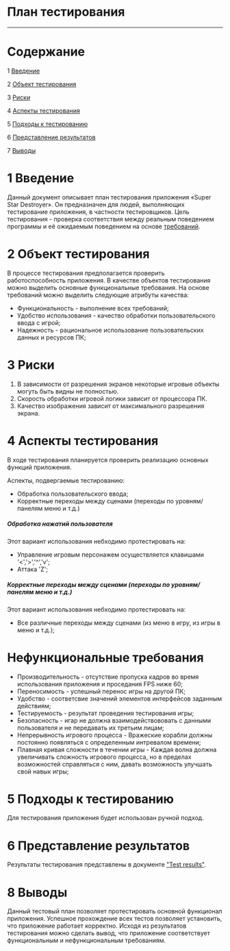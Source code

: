 # План тестирования
---


# Cодержание
1 [Введение](#introduction)  

2 [Объект тестирования](#items) 

3 [Риски](#risk)  

4 [Аспекты тестирования](#features)  

5 [Подходы к тестированию](#approach)  

6 [Представление результатов](#pass)  

7 [Выводы](#conclusion)  

<a name="introduction"/>

# 1 Введение

Данный документ описывает план тестирования приложения «Super Star Destroyer». Он предназначен для людей, выполняющих тестирование приложения, в частности тестировщиков. Цель тестирования - проверка соответствия между реальным поведением программы и её ожидаемым поведением на основе [требований](https://github.com/YoullloveGitHubUnlimitedCollaborators/SuperStarDestroyer/blob/master/Doc/ProjectRequirments.md).

<a name="items"/>

# 2 Объект тестирования

В процессе тестирования предполагается проверить работоспособность приложения.
В качестве объектов тестирования можно выделить основные функциональные требования.
На основе требований можно выделить следующие атрибуты качества: 
* Функциональность - выполнение всех требований; 
* Удобство использования - качество обработки пользовательского ввода с игрой; 
* Надежность - рациональное использование пользовательских данных и ресурсов ПК;

<a name="risk"/>

# 3 Риски

1. В зависимости от разрешения экранов некоторые игровые объекты могуть быть видны не полностью.
2. Скорость обработки игровой логики зависит от процессора ПК.
3. Качество изображения зависит от максимального разрешения экрана.

<a name="features"/>

# 4 Аспекты тестирования

В ходе тестирования планируется проверить реализацию основных функций приложения.

Аспекты, подвергаемые тестированию:  

* Обработка пользовательского ввода;  
* Корректные переходы между сценами (переходы по уровням/панелям меню и т.д.)

##### Обработка нажатий пользователя
Этот вариант использования небходимо протестировать на:
* Управление игровым персонажем осуществляется клавишами '<','>','^','v';
* Аттака 'Z';

##### Корректные переходы между сценами (переходы по уровням/панелям меню и т.д.)
Этот вариант использования небходимо протестировать на:
* Все различные переходы между сценами (из меню в игру, из игры в меню и т.д.);

# Нефункциональные требования

* Производительность - отсутствие пропуска кадров во время использования приложения и проседания FPS ниже 60;
* Переносимость - успешный перенос игры на другой ПК;
* Удобство - соответсвие значений элементов интерфейсов заданным действиям;
* Тестируемость - результат проведения тестирования игры;
* Безопасность - игар не должна взаимодействововать с данными пользователя и не передавать их третьим лицам;
* Непрерывность игрового процесса - Вражеские корабли должны постоянно появляться с определенным интревалом времени;
* Плавная кривая сложности в течении игры - Каждая волна должна увеличивать сложность игрового процесса, но в пределах возможностей справляться с ним, давать возможность улучшать свой навык игры;


<a name="approach"/>

# 5 Подходы к тестированию

Для тестирования приложения будет использован ручной подход.

<a name="pass"/>

# 6 Представление результатов

Результаты тестирования представлены в документе ["Test results"](https://github.com/YoullloveGitHubUnlimitedCollaborators/SuperStarDestroyer/blob/master/Doc/Testing/TestResult.md).

<a name="conclusion"/>

# 8 Выводы

Данный тестовый план позволяет протестировать основной функционал приложения. 
Успешное прохождение всех тестов позволяет установить, что приложение работает корректно.
Исходя из результатов тестирования можно сделать вывод, что приложение соответствует функциональным и нефункциональным требованиям.
